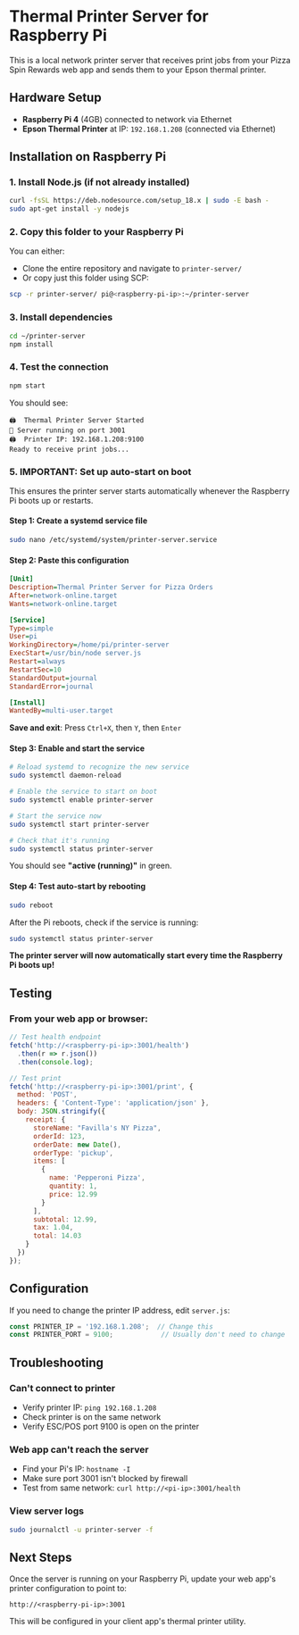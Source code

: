 # Thermal Printer Server for Raspberry Pi

This is a local network printer server that receives print jobs from your Pizza Spin Rewards web app and sends them to your Epson thermal printer.

## Hardware Setup

- **Raspberry Pi 4** (4GB) connected to network via Ethernet
- **Epson Thermal Printer** at IP: `192.168.1.208` (connected via Ethernet)

## Installation on Raspberry Pi

### 1. Install Node.js (if not already installed)

```bash
curl -fsSL https://deb.nodesource.com/setup_18.x | sudo -E bash -
sudo apt-get install -y nodejs
```

### 2. Copy this folder to your Raspberry Pi

You can either:
- Clone the entire repository and navigate to `printer-server/`
- Or copy just this folder using SCP:

```bash
scp -r printer-server/ pi@<raspberry-pi-ip>:~/printer-server
```

### 3. Install dependencies

```bash
cd ~/printer-server
npm install
```

### 4. Test the connection

```bash
npm start
```

You should see:
```
🖨️  Thermal Printer Server Started
📡 Server running on port 3001
🖨️  Printer IP: 192.168.1.208:9100
Ready to receive print jobs...
```

### 5. **IMPORTANT: Set up auto-start on boot**

This ensures the printer server starts automatically whenever the Raspberry Pi boots up or restarts.

#### Step 1: Create a systemd service file

```bash
sudo nano /etc/systemd/system/printer-server.service
```

#### Step 2: Paste this configuration

```ini
[Unit]
Description=Thermal Printer Server for Pizza Orders
After=network-online.target
Wants=network-online.target

[Service]
Type=simple
User=pi
WorkingDirectory=/home/pi/printer-server
ExecStart=/usr/bin/node server.js
Restart=always
RestartSec=10
StandardOutput=journal
StandardError=journal

[Install]
WantedBy=multi-user.target
```

**Save and exit**: Press `Ctrl+X`, then `Y`, then `Enter`

#### Step 3: Enable and start the service

```bash
# Reload systemd to recognize the new service
sudo systemctl daemon-reload

# Enable the service to start on boot
sudo systemctl enable printer-server

# Start the service now
sudo systemctl start printer-server

# Check that it's running
sudo systemctl status printer-server
```

You should see **"active (running)"** in green.

#### Step 4: Test auto-start by rebooting

```bash
sudo reboot
```

After the Pi reboots, check if the service is running:

```bash
sudo systemctl status printer-server
```

**The printer server will now automatically start every time the Raspberry Pi boots up!**

## Testing

### From your web app or browser:

```javascript
// Test health endpoint
fetch('http://<raspberry-pi-ip>:3001/health')
  .then(r => r.json())
  .then(console.log);

// Test print
fetch('http://<raspberry-pi-ip>:3001/print', {
  method: 'POST',
  headers: { 'Content-Type': 'application/json' },
  body: JSON.stringify({
    receipt: {
      storeName: "Favilla's NY Pizza",
      orderId: 123,
      orderDate: new Date(),
      orderType: 'pickup',
      items: [
        {
          name: 'Pepperoni Pizza',
          quantity: 1,
          price: 12.99
        }
      ],
      subtotal: 12.99,
      tax: 1.04,
      total: 14.03
    }
  })
});
```

## Configuration

If you need to change the printer IP address, edit `server.js`:

```javascript
const PRINTER_IP = '192.168.1.208';  // Change this
const PRINTER_PORT = 9100;            // Usually don't need to change
```

## Troubleshooting

### Can't connect to printer
- Verify printer IP: `ping 192.168.1.208`
- Check printer is on the same network
- Verify ESC/POS port 9100 is open on the printer

### Web app can't reach the server
- Find your Pi's IP: `hostname -I`
- Make sure port 3001 isn't blocked by firewall
- Test from same network: `curl http://<pi-ip>:3001/health`

### View server logs
```bash
sudo journalctl -u printer-server -f
```

## Next Steps

Once the server is running on your Raspberry Pi, update your web app's printer configuration to point to:

```
http://<raspberry-pi-ip>:3001
```

This will be configured in your client app's thermal printer utility.
